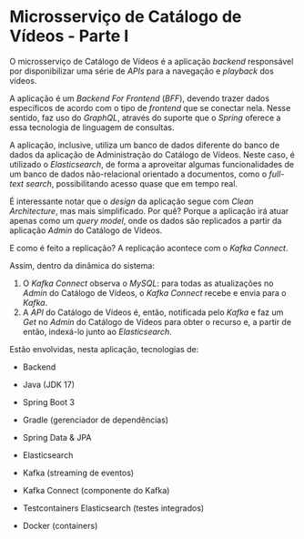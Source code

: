 # Microsserviço de Catálogo de Vídeos - Parte I

O microsserviço de Catálogo de Vídeos é a aplicação _backend_ responsável por disponibilizar uma série de _APIs_ para a navegação e _playback_ dos vídeos.

A aplicação é um _Backend For Frontend_ (_BFF_), devendo trazer dados específicos de acordo com o tipo de _frontend_ que se conectar nela. Nesse sentido, faz uso do _GraphQL_, através do suporte que o _Spring_ oferece a essa tecnologia de linguagem de consultas.

A aplicação, inclusive, utiliza um banco de dados diferente do banco de dados da aplicação de Administração do Catálogo de Vídeos. Neste caso, é utilizado o _Elasticsearch_, de forma a aproveitar algumas funcionalidades de um banco de dados não-relacional orientado a documentos, como o _full-text search_, possibilitando acesso quase que em tempo real.

É interessante notar que o _design_ da aplicação segue com _Clean Architecture_, mas mais simplificado. Por quê? Porque a aplicação irá atuar apenas como um _query model_, onde os dados são replicados a partir da aplicação _Admin_ do Catálogo de Vídeos.

E como é feito a replicação? A replicação acontece com o _Kafka Connect_.

Assim, dentro da dinâmica do sistema:

1. O _Kafka Connect_ observa o _MySQL_: para todas as atualizações no _Admin_ do Catálogo de Vídeos, o _Kafka Connect_ recebe e envia para o _Kafka_.
2. A _API_ do Catálogo de Vídeos é, então, notificada pelo _Kafka_ e faz um _Get_ no _Admin_ do Catálogo de Vídeos para obter o recurso e, a partir de então, indexá-lo junto ao _Elasticsearch_.

Estão envolvidas, nesta aplicação, tecnologias de:

- Backend

- Java (JDK 17)
- Spring Boot 3
- Gradle (gerenciador de dependências)
- Spring Data & JPA
- Elasticsearch
- Kafka (streaming de eventos)
- Kafka Connect (componente do Kafka)
- Testcontainers Elasticsearch (testes integrados)
- Docker (containers)
